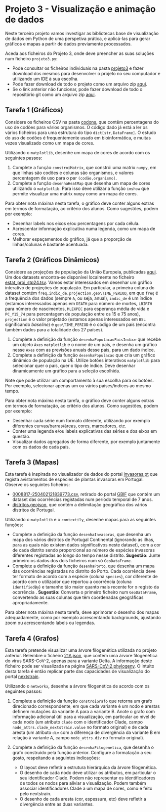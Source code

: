 
# Projeto 3 - Visualização e animação de dados

Neste terceiro projeto vamos investigar as bibliotecas base de visualização de dados em Python de uma perspetiva prática, e aplicá-las para gerar gráficos e mapas a partir de dados previamente processados.

Aceda aos ficheiros do Projeto 3, onde deve preencher as suas soluções num ficheiro `projeto3.py`:

- Pode consultar os ficheiros individuais na pasta [projeto3](../scripts/projeto3) e fazer download dos mesmos para desenvolver o projeto no seu computador e utilizando um IDE à sua escolha.
- Pode fazer download de todo o projeto como um arquivo zip [aqui](https://download-directory.github.io/?url=https%3A%2F%2Fgithub.com%2Fhpacheco%2Fprogii%2Ftree%2Fmaster%2Fscripts%2Fprojeto3).
- Se o link anterior não funcionar, pode fazer download de todo o repositório git como um arquivo zip [aqui](https://github.com/hpacheco/progii/archive/refs/heads/master.zip).

## Tarefa 1 (Gráficos)

Considere os ficheiros CSV na pasta [codons](../scripts/projeto3/dados/codons), que contêm percentagens do uso de codões para vários organismos. O código dado já está a ler os vários ficheiros para uma estrutura do tipo `dict[str,DataFrame]`. O estudo do uso de codões é frequentemente usado em bioinformática, e muitas vezes visualizado como um mapa de cores.

Utilizando o `matplotlib`, desenhe um mapa de cores de acordo com os seguintes passos:

1. Complete a função `constroiMatrix`, que constrói uma matrix `numpy`, em que linhas são codões e colunas são organismos, e valores percentagem de uso para o par `(codão,organismo)`. 
2. Complete a função `desenhaHeatMap` que desenha um mapa de cores utilizando o `matplotlib`. Para isso deve utilizar a função `imshow` que permite visualizar uma matrix `numpy` como um mapa de cores.

Para obter nota máxima nesta tarefa, o gráfico deve conter alguns extras em termos de formatação, ao critério dos alunos. Como sugestões, podem por exemplo:
* Desenhar labels nos eixos e/ou percentagens por cada célula.
* Acrescentar informação explicativa numa legenda, como um mapa de cores.
* Melhorar espaçamentos do gráfico, já que a proporção de linhas/colunas é bastante acentuada.

## Tarefa 2 (Gráficos Dinâmicos) 

Considere as projeções de população da União Europeia, publicadas [aqui](https://ec.europa.eu/eurostat/statistics-explained/index.php?title=Population_projections_in_the_EU#Highlights). Um dos datasets encontra-se disponível localmente no ficheiro [estat_proj_stp24.tsv](../scripts/projeto3/dados/estat_proj_stp24.tsv). Vamos estar  interessados em desenhar um gráfico interativo de projeções de população. Em particular, a primeira coluna do dataset contém `freq,indic_de,projection,geo\TIME_PERIOD`, em que `freq` é a frequência dos dados (sempre `A`, ou seja, anual), `indic_de` é um índice (estamos interessados apenas em `DEATH` para número de mortes, `LBIRTH` para número de nascimentos, `MLEXPEC` para esperança média de vida e `PC_Y15_74` para percentagem de população entre os 15 e 75 anos), `projection` é o valor projetado (estamos apenas interessados em `BSL` significando *baseline*) e `geo\TIME_PERIOD` é o código de um país (encontra também dados para a totalidade dos 27 países).

1. Complete a definição da função `desenhaPopulacaoPaisIndice` que recebe um objeto `Axes` `matplotlib` e o nome de um país, e desenha um gráfico nesse `Axes` com as previsões anuais desse país, para um dado índice.
2. Complete a definição da função `desenhaPopulacao` que cria um gráfico dinâmico de população na UE. Utilize botões interativos `matplotlib` para selecionar quer o país, quer o tipo de índice. Deve desenhar dinamicamente um gráfico para a seleção escolhida.

Note que pode utilizar um comportamento à sua escolha para os botões. Por exemplo, selecionar apenas um ou vários países/índices ao mesmo tempo.

Para obter nota máxima nesta tarefa, o gráfico deve conter alguns extras em termos de formatação, ao critério dos alunos. Como sugestões, podem por exemplo:

* Desenhar cada série num formato diferente, utilizando por exemplo diferentes curvas/barras/áreas, cores, marcadores, etc.
* Conter uma legenda e/ou labels explicativas das séries e dos eixos em questão.
* Visualizar dados agregados de forma diferente, por exemplo juntamente com os dados de cada país.

## Tarefa 3 (Mapas)

Esta tarefa é inspirada no visualizador de dados do portal [invasoras.pt](https://invasoras.pt/) que regista avistamentos de espécies de plantas invasoras em Portugal. Observe os seguintes ficheiros:

* [0008817-250402121839773.csv](../scripts/projeto3/dados/0008817-250402121839773.csv), retirado do portal [GBIF](https://www.gbif.org/pt/dataset/feb41318-374b-4ed6-b61e-0369993abedc) que contém um dataset das ocorrências registadas num período temporal de 7 anos.
* [distritos.geojson](../scripts/projeto3/dados/distritos.geojson), que contém a delimitação geográfica dos vários distritos de Portugal.

Utilizando o `matplotlib` e o `contextily`, desenhe mapas para as seguintes funções:

* Complete a definição da função `desenhaInvasoras`, que desenha um mapa dos vários distritos de Portugal Continental (ignorando as ilhas, para as quais não existem dados significativos neste dataset), com a cor de cada distrito sendo proporcional ao número de espécies invasoras diferentes registadas ao longo do tempo nesse distrito. **Sugestão:** Junte primeiro os dados dos dois ficheiros num só `GeoDataFrame`. 
* Complete a definição da função `desenhaPorto`, que desenha um mapa das ocorrências registadas no distrito do Porto. Cada ocorrência deve ter formato de acordo com a espécie (coluna `species`), cor diferente de acordo com o utilizador que reportou a ocorrência (coluna `identifiedBy`) e tamanho tão maior quanto mais recente for o registo da ocorrência . **Sugestão:** Converta o primeiro ficheiro num `GeoDataFrame`, convertendo as suas colunas que têm coordenadas geográficas apropriadamente.

Para obter nota máxima nesta tarefa, deve aprimorar o desenho dos mapas adequadamente, como por exemplo acrescentando backgrounds, ajustando zoom ou acrescentando labels ou legendas.

## Tarefa 4 (Grafos)

Esta tarefa pretende visualizar uma árvore filogenética utilizada no projeto anterior.
Relembre o ficheiro [21A.json](../scripts/projeto3/dados/21A.json), que contém uma árvore filogenética do vírus SARS-CoV-2, apenas para a variante Delta. A informação deste ficheiro pode ser visualizada na página [SARS-CoV-2 phylogeny](https://nextstrain.org/nextclade/sars-cov-2). O intuito desta tarefa é então replicar parte das capacidades de visualização do portal [nextstrain](https://nextstrain.org). 

Utilizando o `networkx`, desenhe a árvore filogenética de acordo com os seguintes passos:

1. Complete a definição da função `constroiGrafo` que retorna um grafo direcionado correspondente, em que cada variante é um nodo e arestas definem mutações da variante A para a variante B. Anote o grafo com informação adicional útil para a visualização, em particular ao nível de cada nodo (um atributo `clade` com o identificador Clade, campo `node_attrs.clade_nextstrain.value` no formato original) e de cada aresta (um atributo `div` com a diferença de divergência da variante B em relação à variante A, campo `node_attrs.div` no formato original).
2. Complete a definição da função `desenhaFilogenetica`, que desenha o grafo construído pela função anterior. Configure a formatação a seu gosto, respeitando a seguintes indicações:

    * O layout deve refletir a estrutura hierárquica da árvore filogenética.
    * O desenho de cada nodo deve utilizar os atributos, em particular o seu identificador Clade. Podem não representar os identificadores de todos os nodos para aliviar a visualização. Podem também associar identificadores Clade a um mapa de cores, como é feito pelo nextstrain.
    * O desenho de cada aresta (cor, espessura, etc) deve refletir a divergência entre as duas variantes.





